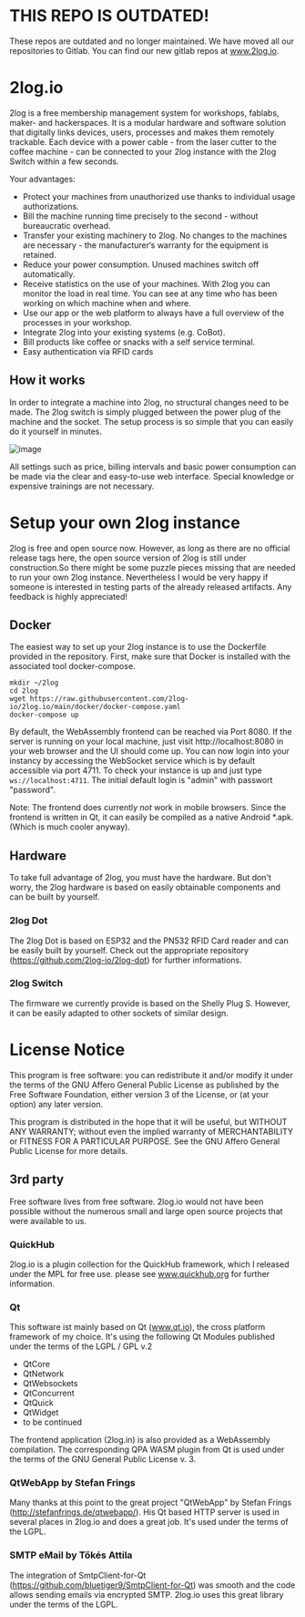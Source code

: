 # THIS REPO IS OUTDATED!

These repos are outdated and no longer maintained. We have moved all our repositories to Gitlab. You can find our new gitlab repos at www.2log.io.


# 2log.io

2log is a free membership management system for workshops, fablabs, maker- and hackerspaces. It is a modular hardware and software solution that digitally links devices, users, processes and makes them remotely trackable. Each device with a power cable - from the laser cutter to the coffee machine - can be connected to your 2log instance with the 2log Switch within a few seconds.

Your advantages:
- Protect your machines from unauthorized use thanks to individual usage
authorizations.
- Bill the machine running time precisely to the second - without bureaucratic overhead.
- Transfer your existing machinery to 2log. No changes to the machines are necessary - the manufacturer‘s warranty for the equipment is retained.
- Reduce your power consumption. Unused machines switch off automatically.
- Receive statistics on the use of your machines. With 2log you can monitor the load in real time. You can see at any time who has been working on which machine when and where.
- Use our app or the web platform to always have a full overview of the processes in your workshop.
- Integrate 2log into your existing systems (e.g. CoBot).
- Bill products like coffee or snacks with a self service terminal. 
- Easy authentication via RFID cards

## How it works 

In order to integrate a machine into 2log, no structural changes need to be made. The 2log switch is simply plugged between the power plug of the machine and the socket. The setup process is so simple that you can easily do it yourself in minutes.

![image](https://user-images.githubusercontent.com/51061627/146942192-8bc52edc-dbaf-4b9d-ba2d-ab2f555302c8.png)

All settings such as price, billing intervals and basic power consumption can be made via the clear and easy-to-use web interface. Special knowledge or expensive trainings are not necessary.

# Setup your own 2log instance

2log is free and open source now. However, as long as there are no official release tags here, the open source version of 2log is still under construction.So there might be some puzzle pieces missing that are needed to run your own 2log instance.   Nevertheless I would be very happy if someone is interested in testing parts of the already released artifacts. Any feedback is highly appreciated! 

## Docker

The easiest way to set up your 2log instance is to use the Dockerfile provided in the repository. 
First, make sure that Docker is installed with the associated tool docker-compose. 

```
mkdir ~/2log
cd 2log
wget https://raw.githubusercontent.com/2log-io/2log.io/main/docker/docker-compose.yaml
docker-compose up
```

By default, the WebAssembly frontend can be reached via Port 8080. If the server is running on your local machine, just visit http://localhost:8080 in your web browser and the UI should come up. You can now login into your instancy by accessing the WebSocket service which is by default accessible via port 4711. To check your instance is up and just type `ws://localhost:4711`. The initial default login is "admin" with passwort "password". 

Note: The frontend does currently _not_ work in mobile browsers. Since the frontend is written in Qt, it can easily be compiled as a native Android *.apk.  (Which is much cooler anyway).

## Hardware 

To take full advantage of 2log, you must have the hardware. But don't worry, the 2log hardware is based on easily obtainable components and can be built by yourself.

### 2log Dot

The 2log Dot is based on ESP32 and the PN532 RFID Card reader and can be easily built by yourself. Check out the appropriate repository (https://github.com/2log-io/2log-dot) for further informations.

### 2log Switch

The firmware we currently provide is based on the Shelly Plug S. However, it can be easily adapted to other sockets of similar design.

# License Notice

This program is free software: you can redistribute it and/or modify
it under the terms of the GNU Affero General Public License as published by
the Free Software Foundation, either version 3 of the License, or
(at your option) any later version.

This program is distributed in the hope that it will be useful,
but WITHOUT ANY WARRANTY; without even the implied warranty of
MERCHANTABILITY or FITNESS FOR A PARTICULAR PURPOSE.  See the
GNU Affero General Public License for more details.

## 3rd party 
Free software lives from free software. 2log.io would not have been possible without the numerous small and large open source projects that were available to us.

### QuickHub
2log.io is a plugin collection for the QuickHub framework, which I released under the MPL for free use. please see www.quickhub.org for further information.

### Qt
This software ist mainly based on Qt (www.qt.io), the cross platform framework of my choice. It's using the following Qt Modules published under the terms of the LGPL / GPL v.2
- QtCore
- QtNetwork
- QtWebsockets
- QtConcurrent
- QtQuick
- QtWidget
- to be continued

The frontend application (2log.in) is also provided as a WebAssembly compilation. The corresponding QPA WASM plugin from Qt is used under the terms of the GNU General Public License v. 3.

### QtWebApp by Stefan Frings

Many thanks at this point to the great project "QtWebApp" by Stefan Frings (http://stefanfrings.de/qtwebapp/). His Qt based HTTP server is used in several places in 2log.io and does a great job. It's used under the terms of the LGPL.

### SMTP eMail by Tőkés Attila

The integration of SmtpClient-for-Qt (https://github.com/bluetiger9/SmtpClient-for-Qt) was smooth and the code allows sending emails via encrypted SMTP. 2log.io uses this great library under the terms of the LGPL.


